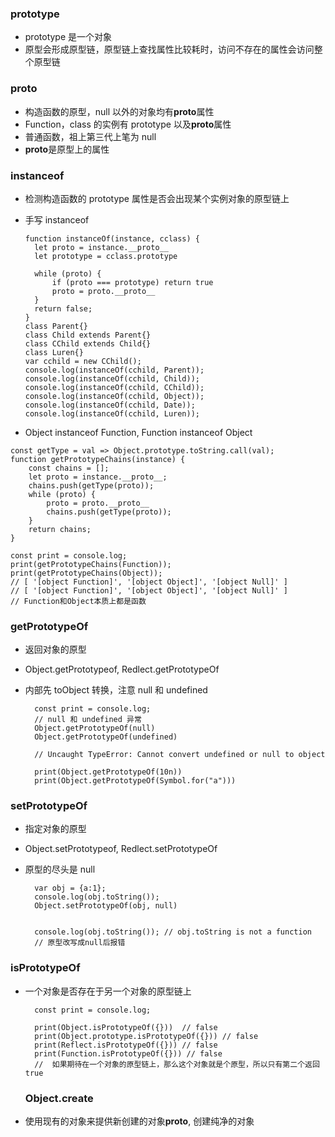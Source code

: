### prototype

- prototype 是一个对象
- 原型会形成原型链，原型链上查找属性比较耗时，访问不存在的属性会访问整个原型链

### **proto**

- 构造函数的原型，null 以外的对象均有**proto**属性
- Function，class 的实例有 prototype 以及**proto**属性
- 普通函数，祖上第三代上笔为 null
- **proto**是原型上的属性

### instanceof

- 检测构造函数的 prototype 属性是否会出现某个实例对象的原型链上
- 手写 instanceof

  ```
  function instanceOf(instance, cclass) {
    let proto = instance.__proto__
    let prototype = cclass.prototype

    while (proto) {
        if (proto === prototype) return true
        proto = proto.__proto__
    }
    return false;
  }
  class Parent{}
  class Child extends Parent{}
  class CChild extends Child{}
  class Luren{}
  var cchild = new CChild();
  console.log(instanceOf(cchild, Parent));
  console.log(instanceOf(cchild, Child));
  console.log(instanceOf(cchild, CChild));
  console.log(instanceOf(cchild, Object));
  console.log(instanceOf(cchild, Date));
  console.log(instanceOf(cchild, Luren));

  ```

- Object instanceof Function, Function instanceof Object

```
const getType = val => Object.prototype.toString.call(val);
function getPrototypeChains(instance) {
    const chains = [];
    let proto = instance.__proto__;
    chains.push(getType(proto));
    while (proto) {
        proto = proto.__proto__
        chains.push(getType(proto));
    }
    return chains;
}

const print = console.log;
print(getPrototypeChains(Function));
print(getPrototypeChains(Object));
// [ '[object Function]', '[object Object]', '[object Null]' ]
// [ '[object Function]', '[object Object]', '[object Null]' ]
// Function和Object本质上都是函数
```

### getPrototypeOf

- 返回对象的原型
- Object.getPrototypeof, Redlect.getPrototypeOf
- 内部先 toObject 转换，注意 null 和 undefined

  ```
    const print = console.log;
    // null 和 undefined 异常
    Object.getPrototypeOf(null)
    Object.getPrototypeOf(undefined)

    // Uncaught TypeError: Cannot convert undefined or null to object

    print(Object.getPrototypeOf(10n))
    print(Object.getPrototypeOf(Symbol.for("a")))
  ```

### setPrototypeOf

- 指定对象的原型
- Object.setPrototypeof, Redlect.setPrototypeOf
- 原型的尽头是 null

  ```
    var obj = {a:1};
    console.log(obj.toString());
    Object.setPrototypeOf(obj, null)


    console.log(obj.toString()); // obj.toString is not a function
    // 原型改写成null后报错
  ```

### isPrototypeOf

- 一个对象是否存在于另一个对象的原型链上

  ```
    const print = console.log;

    print(Object.isPrototypeOf({}))  // false
    print(Object.prototype.isPrototypeOf({})) // false
    print(Reflect.isPrototypeOf({})) // false
    print(Function.isPrototypeOf({})) // false
    //  如果期待在一个对象的原型链上，那么这个对象就是个原型，所以只有第二个返回true
  ```

  ### Object.create

- 使用现有的对象来提供新创建的对象**proto**, 创建纯净的对象
